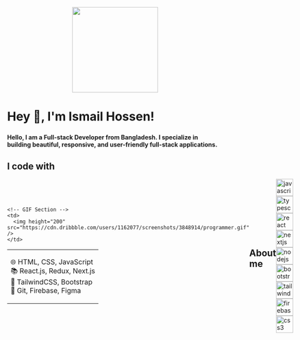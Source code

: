 <div align="center">
  <img height="200" src="https://i.ibb.co.com/SN4SMKf/Navy-Blue-Geometric-Technology-Linked-In-Banner-2.png" />
</div>

###

<h1 align="left">Hey 👋, I'm Ismail Hossen!</h1>

###

<h4 align="left">
Hello, I am a Full-stack Developer from Bangladesh. I specialize in building beautiful, responsive, and user-friendly full-stack applications.
</h4>

###

<h2 align="left">I code with</h2>

<div style="display: flex; align-items: center; justify-content: space-between;">
  <!-- Skills Section -->
  <div>
 <table>
  <tr>
    <!-- Skills Section -->
    <td>
      <p align="left">
        🌐 HTML, CSS, JavaScript<br />
        📚 React.js, Redux, Next.js<br />
        🎨 TailwindCSS, Bootstrap<br />
        🔧 Git, Firebase, Figma
      </p>
    </td>
    
    <!-- GIF Section -->
    <td>
      <img height="200" src="https://cdn.dribbble.com/users/1162077/screenshots/3848914/programmer.gif" />
    </td>
  </tr>
</table>




</div>

###

<h2 align="left">About me</h2>

<div align="left">
  <img src="https://cdn.jsdelivr.net/gh/devicons/devicon/icons/javascript/javascript-original.svg" height="40" alt="javascript logo"  />
  <img width="12" />
  <img src="https://cdn.jsdelivr.net/gh/devicons/devicon/icons/typescript/typescript-original.svg" height="40" alt="typescript logo"  />
  <img width="12" />
  <img src="https://cdn.jsdelivr.net/gh/devicons/devicon/icons/react/react-original.svg" height="40" alt="react logo"  />
  <img width="12" />
  <img src="https://cdn.jsdelivr.net/gh/devicons/devicon/icons/nextjs/nextjs-original.svg" height="40" alt="nextjs logo"  />
  <img width="12" />
  <img src="https://cdn.jsdelivr.net/gh/devicons/devicon/icons/nodejs/nodejs-original.svg" height="40" alt="nodejs logo"  />
  <img width="12" />
  <img src="https://cdn.jsdelivr.net/gh/devicons/devicon/icons/bootstrap/bootstrap-original.svg" height="40" alt="bootstrap logo"  />
  <img width="12" />
  <img src="https://cdn.jsdelivr.net/gh/devicons/devicon/icons/tailwindcss/tailwindcss-original-wordmark.svg" height="40" alt="tailwindcss logo"  />
  <img width="12" />
  <img src="https://cdn.jsdelivr.net/gh/devicons/devicon/icons/firebase/firebase-plain.svg" height="40" alt="firebase logo"  />
  <img width="12" />
  <img src="https://cdn.jsdelivr.net/gh/devicons/devicon/icons/css3/css3-original.svg" height="40" alt="css3 logo"  />
</div>

